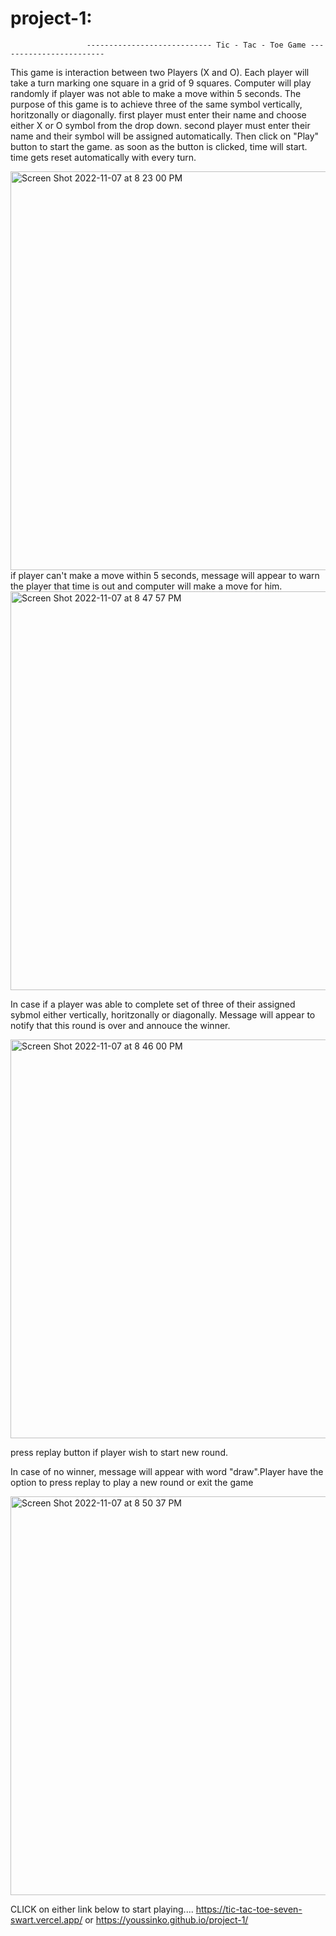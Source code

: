 # project-1:
                     ---------------------------- Tic - Tac - Toe Game ------------------------

This game is interaction between two Players (X and O). 
Each player will take a turn marking one square in a grid of 9 squares.
Computer will play randomly if player was not able to make a move within 5 seconds.
The purpose of this game is to achieve three of the same symbol vertically, horitzonally or diagonally.
first player must enter their name and choose either X or O symbol from the drop down.
second player must enter their name and their symbol will be assigned automatically.
Then click on "Play" button to start the game.
as soon as the button is clicked, time will start.
time gets reset automatically with every turn.

<img width="638" alt="Screen Shot 2022-11-07 at 8 23 00 PM" src="https://user-images.githubusercontent.com/113655954/200452086-e0d1d65e-d412-4f19-bf3a-2e1db1521cbc.png">
if player can't make a move within 5 seconds, message will appear to warn the player that time is out and computer will make a move for him.

<img width="638" alt="Screen Shot 2022-11-07 at 8 47 57 PM" src="https://user-images.githubusercontent.com/113655954/200453947-3e38fd71-dffb-4a5b-8b3d-c84e75113e65.png">

In case if a player was able to complete set of three of their assigned sybmol either vertically, horitzonally or diagonally. Message will appear to notify that this round is over and annouce the winner. 

<img width="638" alt="Screen Shot 2022-11-07 at 8 46 00 PM" src="https://user-images.githubusercontent.com/113655954/200453720-f87cbf10-a6d6-43d2-9db2-a19b9d9575c7.png">

press replay button if player wish to start new round.

In case of no winner, message will appear with word "draw".Player have the option to press replay to play a new round or exit the game

<img width="638" alt="Screen Shot 2022-11-07 at 8 50 37 PM" src="https://user-images.githubusercontent.com/113655954/200454228-bd172653-fbd9-4e77-b232-cbd83e615f38.png">


CLICK on either link below to start playing....
https://tic-tac-toe-seven-swart.vercel.app/
or
https://youssinko.github.io/project-1/

